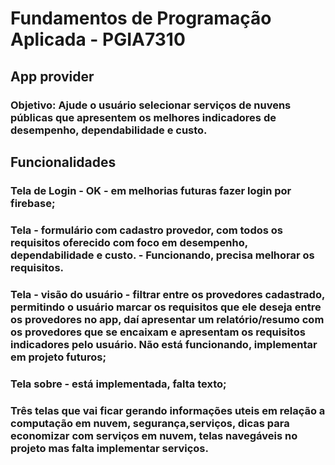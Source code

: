# Fundamentos de Programação Aplicada - PGIA7310

## App provider
### Objetivo: Ajude o usuário selecionar serviços de nuvens públicas que apresentem os melhores indicadores de desempenho, dependabilidade e custo.

## Funcionalidades
### Tela de Login - OK - em melhorias futuras fazer login por firebase;
### Tela - formulário com cadastro provedor, com todos os requisitos oferecido com foco em  desempenho, dependabilidade e custo. - Funcionando, precisa melhorar os requisitos.
### Tela - visão do usuário - filtrar entre os provedores cadastrado, permitindo o usuário marcar os requisitos que ele deseja entre os provedores no app, daí apresentar um relatório/resumo com os provedores que se encaixam e apresentam os requisitos indicadores pelo usuário. Não está funcionando, implementar em projeto futuros;
### Tela sobre - está implementada, falta texto;
### Três telas que vai ficar gerando informações uteis em relação a computação em nuvem, segurança,serviços, dicas para economizar com serviços em nuvem, telas navegáveis no projeto mas falta implementar serviços.



